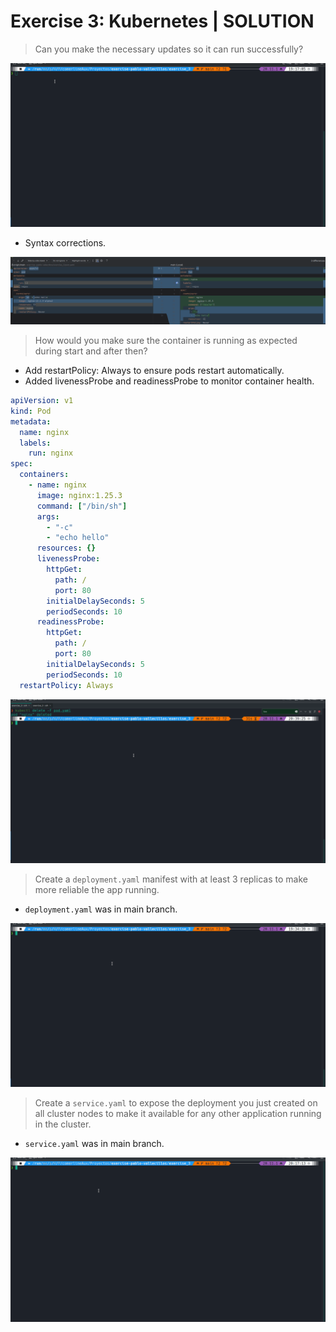 # Exercise 3: Kubernetes | SOLUTION

> Can you make the necessary updates so it can run successfully?

![pod.yaml](assets/exercise3_1.gif)

- Syntax corrections.

![pod.yaml](assets/exercise3_1.png)

> How would you make sure the container is running as expected during start and after then?

- Add restartPolicy: Always to ensure pods restart automatically.
- Added livenessProbe and readinessProbe to monitor container health.
```yaml
apiVersion: v1
kind: Pod
metadata:
  name: nginx
  labels:
    run: nginx
spec:
  containers:
    - name: nginx
      image: nginx:1.25.3
      command: ["/bin/sh"]
      args:
        - "-c"
        - "echo hello"
      resources: {}
      livenessProbe:
        httpGet:
          path: /
          port: 80
        initialDelaySeconds: 5
        periodSeconds: 10
      readinessProbe:
        httpGet:
          path: /
          port: 80
        initialDelaySeconds: 5
        periodSeconds: 10
  restartPolicy: Always
```
![pod.yaml](assets/exercise3_2.gif)

> Create a `deployment.yaml` manifest with at least 3 replicas to make more reliable the app running.

- `deployment.yaml` was in main branch.

![pod.yaml](assets/exercise3_3.gif)

> Create a `service.yaml` to expose the deployment you just created on all cluster nodes to make it available for any other application running in the cluster.

- `service.yaml` was in main branch.

![pod.yaml](assets/exercise3_4.gif)

